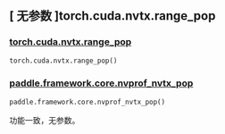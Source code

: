 ## [ 无参数 ]torch.cuda.nvtx.range_pop

### [torch.cuda.nvtx.range_pop](https://pytorch.org/docs/stable/generated/torch.cuda.nvtx.range_pop.html#torch.cuda.nvtx.range_pop)

```python
torch.cuda.nvtx.range_pop()
```

### [paddle.framework.core.nvprof_nvtx_pop](https://github.com/PaddlePaddle/Paddle/blob/645dfb4040a15712cea9ccfed4dcb0655aeeb0ea/paddle/fluid/pybind/pybind.cc#L2468)

```python
paddle.framework.core.nvprof_nvtx_pop()
```

功能一致，无参数。
